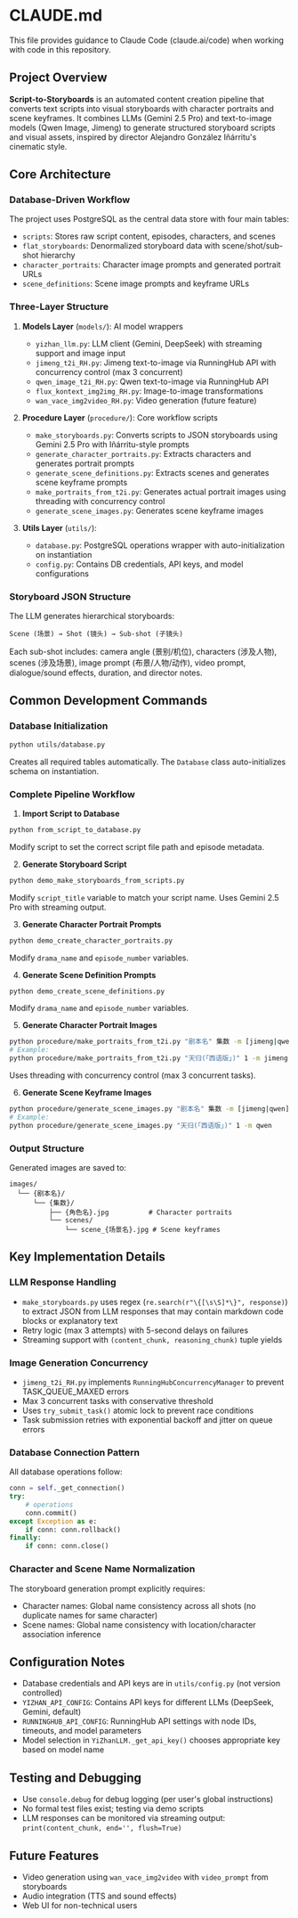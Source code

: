 # CLAUDE.md

This file provides guidance to Claude Code (claude.ai/code) when working with code in this repository.

## Project Overview

**Script-to-Storyboards** is an automated content creation pipeline that converts text scripts into visual storyboards with character portraits and scene keyframes. It combines LLMs (Gemini 2.5 Pro) and text-to-image models (Qwen Image, Jimeng) to generate structured storyboard scripts and visual assets, inspired by director Alejandro González Iñárritu's cinematic style.

## Core Architecture

### Database-Driven Workflow
The project uses PostgreSQL as the central data store with four main tables:
- `scripts`: Stores raw script content, episodes, characters, and scenes
- `flat_storyboards`: Denormalized storyboard data with scene/shot/sub-shot hierarchy
- `character_portraits`: Character image prompts and generated portrait URLs
- `scene_definitions`: Scene image prompts and keyframe URLs

### Three-Layer Structure
1. **Models Layer** (`models/`): AI model wrappers
   - `yizhan_llm.py`: LLM client (Gemini, DeepSeek) with streaming support and image input
   - `jimeng_t2i_RH.py`: Jimeng text-to-image via RunningHub API with concurrency control (max 3 concurrent)
   - `qwen_image_t2i_RH.py`: Qwen text-to-image via RunningHub API
   - `flux_kontext_img2img_RH.py`: Image-to-image transformations
   - `wan_vace_img2video_RH.py`: Video generation (future feature)

2. **Procedure Layer** (`procedure/`): Core workflow scripts
   - `make_storyboards.py`: Converts scripts to JSON storyboards using Gemini 2.5 Pro with Iñárritu-style prompts
   - `generate_character_portraits.py`: Extracts characters and generates portrait prompts
   - `generate_scene_definitions.py`: Extracts scenes and generates scene keyframe prompts
   - `make_portraits_from_t2i.py`: Generates actual portrait images using threading with concurrency control
   - `generate_scene_images.py`: Generates scene keyframe images

3. **Utils Layer** (`utils/`):
   - `database.py`: PostgreSQL operations wrapper with auto-initialization on instantiation
   - `config.py`: Contains DB credentials, API keys, and model configurations

### Storyboard JSON Structure
The LLM generates hierarchical storyboards:
```
Scene (场景) → Shot (镜头) → Sub-shot (子镜头)
```
Each sub-shot includes: camera angle (景别/机位), characters (涉及人物), scenes (涉及场景), image prompt (布景/人物/动作), video prompt, dialogue/sound effects, duration, and director notes.

## Common Development Commands

### Database Initialization
```bash
python utils/database.py
```
Creates all required tables automatically. The `Database` class auto-initializes schema on instantiation.

### Complete Pipeline Workflow

1. **Import Script to Database**
```bash
python from_script_to_database.py
```
Modify script to set the correct script file path and episode metadata.

2. **Generate Storyboard Script**
```bash
python demo_make_storyboards_from_scripts.py
```
Modify `script_title` variable to match your script name. Uses Gemini 2.5 Pro with streaming output.

3. **Generate Character Portrait Prompts**
```bash
python demo_create_character_portraits.py
```
Modify `drama_name` and `episode_number` variables.

4. **Generate Scene Definition Prompts**
```bash
python demo_create_scene_definitions.py
```
Modify `drama_name` and `episode_number` variables.

5. **Generate Character Portrait Images**
```bash
python procedure/make_portraits_from_t2i.py "剧本名" 集数 -m [jimeng|qwen]
# Example:
python procedure/make_portraits_from_t2i.py "天归(「西语版」)" 1 -m jimeng
```
Uses threading with concurrency control (max 3 concurrent tasks).

6. **Generate Scene Keyframe Images**
```bash
python procedure/generate_scene_images.py "剧本名" 集数 -m [jimeng|qwen]
# Example:
python procedure/generate_scene_images.py "天归(「西语版」)" 1 -m qwen
```

### Output Structure
Generated images are saved to:
```
images/
  └── {剧本名}/
      └── {集数}/
          ├── {角色名}.jpg          # Character portraits
          └── scenes/
              └── scene_{场景名}.jpg # Scene keyframes
```

## Key Implementation Details

### LLM Response Handling
- `make_storyboards.py` uses regex (`re.search(r"\{[\s\S]*\}", response)`) to extract JSON from LLM responses that may contain markdown code blocks or explanatory text
- Retry logic (max 3 attempts) with 5-second delays on failures
- Streaming support with `(content_chunk, reasoning_chunk)` tuple yields

### Image Generation Concurrency
- `jimeng_t2i_RH.py` implements `RunningHubConcurrencyManager` to prevent TASK_QUEUE_MAXED errors
- Max 3 concurrent tasks with conservative threshold
- Uses `try_submit_task()` atomic lock to prevent race conditions
- Task submission retries with exponential backoff and jitter on queue errors

### Database Connection Pattern
All database operations follow:
```python
conn = self._get_connection()
try:
    # operations
    conn.commit()
except Exception as e:
    if conn: conn.rollback()
finally:
    if conn: conn.close()
```

### Character and Scene Name Normalization
The storyboard generation prompt explicitly requires:
- Character names: Global name consistency across all shots (no duplicate names for same character)
- Scene names: Global name consistency with location/character association inference

## Configuration Notes

- Database credentials and API keys are in `utils/config.py` (not version controlled)
- `YIZHAN_API_CONFIG`: Contains API keys for different LLMs (DeepSeek, Gemini, default)
- `RUNNINGHUB_API_CONFIG`: RunningHub API settings with node IDs, timeouts, and model parameters
- Model selection in `YiZhanLLM._get_api_key()` chooses appropriate key based on model name

## Testing and Debugging

- Use `console.debug` for debug logging (per user's global instructions)
- No formal test files exist; testing via demo scripts
- LLM responses can be monitored via streaming output: `print(content_chunk, end='', flush=True)`

## Future Features

- Video generation using `wan_vace_img2video` with `video_prompt` from storyboards
- Audio integration (TTS and sound effects)
- Web UI for non-technical users